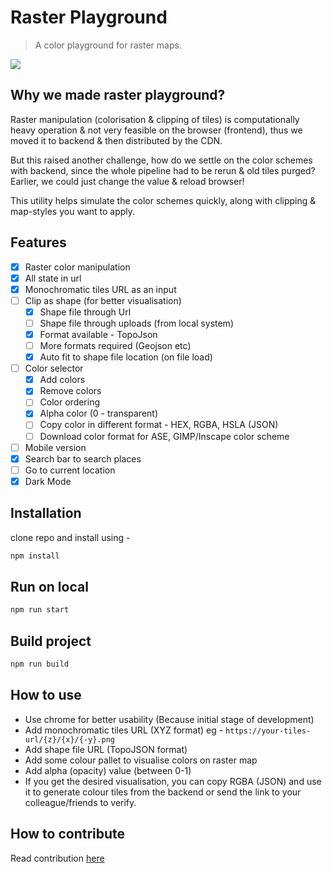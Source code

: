 # Raster Playground
> A color playground for raster maps.

![](banner.png)

## Why we made raster playground?

Raster manipulation (colorisation & clipping of tiles) is computationally heavy operation & not very feasible on the browser (frontend), thus we moved it to backend & then distributed by the CDN.

But this raised another challenge, how do we settle on the color schemes with backend, since the whole pipeline had to be rerun & old tiles purged? Earlier, we could just change the value & reload browser!

This utility helps simulate the color schemes quickly, along with clipping & map-styles you want to apply.

## Features
- [X] Raster color manipulation 
- [X] All state in url
- [X] Monochromatic tiles URL as an input
- [ ] Clip as shape (for better visualisation)
    - [X] Shape file through Url
    - [ ] Shape file through uploads (from local system)
    - [X] Format available - TopoJson
    - [ ] More formats required (Geojson etc)
    - [X] Auto fit to shape file location (on file load)
- [ ] Color selector 
    - [X] Add colors
    - [X] Remove colors
    - [ ] Color ordering 
    - [X] Alpha color (0 - transparent)
    - [ ] Copy color in different format - HEX, RGBA, HSLA (JSON)
    - [ ] Download color format for ASE, GIMP/Inscape color scheme
- [ ] Mobile version 
- [X] Search bar to search places 
- [ ] Go to current location
- [X] Dark Mode

## Installation
clone repo and install using - 
```sh
npm install
```

## Run on local
```sh
npm run start
```

## Build project
```sh
npm run build
```

## How to use
- Use chrome for better usability (Because initial stage of development)
- Add monochromatic tiles URL (XYZ format) eg - `https://your-tiles-url/{z}/{x}/{-y}.png`
- Add shape file URL (TopoJSON format) <optional>
- Add some colour pallet to visualise colors on raster map
- Add alpha (opacity) value (between 0-1) <optional>
- If you get the desired visualisation, you can copy RGBA (JSON) and use it to generate colour tiles from the backend or send the link to your colleague/friends to verify.

## How to contribute
Read contribution [here](CONTRIBUTING.md)
